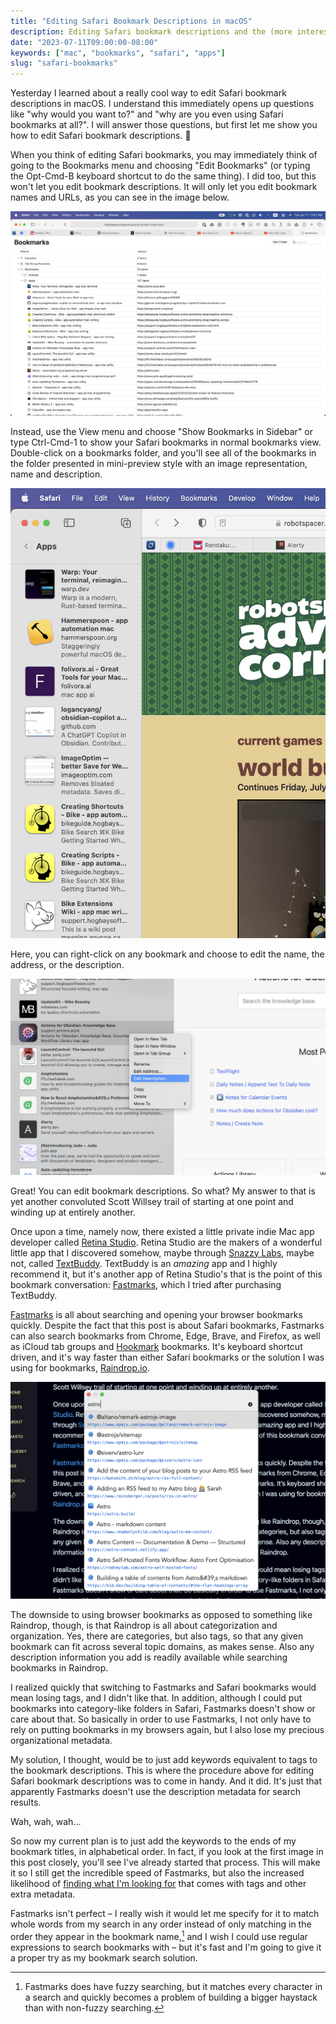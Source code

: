 ```yaml
---
title: "Editing Safari Bookmark Descriptions in macOS"
description: Editing Safari bookmark descriptions and the (more interesting) backstory of why I stumbled across how to do it.
date: "2023-07-11T09:00:00-08:00"
keywords: ["mac", "bookmarks", "safari", "apps"]
slug: "safari-bookmarks"
---
```


Yesterday I learned about a really cool way to edit Safari bookmark descriptions in macOS. I understand this immediately opens up questions like "why would you want to?" and "why are you even using Safari bookmarks at all?". I will answer those questions, but first let me show you how to edit Safari bookmark descriptions. 🙂

When you think of editing Safari bookmarks, you may immediately think of going to the Bookmarks menu and choosing "Edit Bookmarks" (or typing the Opt-Cmd-B keyboard shortcut to do the same thing). I did too, but this won't let you edit bookmark descriptions. It will only let you edit bookmark names and URLs, as you can see in the image below.

[![Bookmarks Editor View](../../assets/images/posts/BookmarksEditWindow-80E4D6AB-68F2-42A1-BBD7-E29E714A4987.png)](/images/posts/BookmarksEditWindow-80E4D6AB-68F2-42A1-BBD7-E29E714A4987.jpg)

Instead, use the View menu and choose "Show Bookmarks in Sidebar" or type Ctrl-Cmd-1 to show your Safari bookmarks in normal bookmarks view. Double-click on a bookmarks folder, and you'll see all of the bookmarks in the folder presented in mini-preview style with an image representation, name and description.

[![Bookmarks Folder Preview View](../../assets/images/posts/BookmarksFolderView-80E4D6AB-68F2-42A1-BBD7-E29E714A4987.png)](/images/posts/BookmarksFolderView-80E4D6AB-68F2-42A1-BBD7-E29E714A4987.jpg)

Here, you can right-click on any bookmark and choose to edit the name, the address, or the description.

[![Bookmark Edit Menu](../../assets/images/posts/BookmarkRightClickEditDescription-80E4D6AB-68F2-42A1-BBD7-E29E714A4987.png)](/images/posts/BookmarkRightClickEditDescription-80E4D6AB-68F2-42A1-BBD7-E29E714A4987.jpg)

Great! You can edit bookmark descriptions. So what? My answer to that is yet another convoluted Scott Willsey trail of starting at one point and winding up at entirely another.

Once upon a time, namely now, there existed a little private indie Mac app developer called [Retina Studio](https://retina.studio). Retina Studio are the makers of a wonderful little app that I discovered somehow, maybe through [Snazzy Labs](https://www.youtube.com/@snazzy), maybe not, called [TextBuddy](https://retina.studio/textbuddy/). TextBuddy is an _amazing_ app and I highly recommend it, but it's another app of Retina Studio's that is the point of this bookmark conversation: [Fastmarks](https://retina.studio/fastmarks/), which I tried after purchasing TextBuddy.

[Fastmarks](https://retina.studio/fastmarks/) is all about searching and opening your browser bookmarks quickly. Despite the fact that this post is about Safari bookmarks, Fastmarks can also search bookmarks from Chrome, Edge, Brave, and Firefox, as well as iCloud tab groups and [Hookmark](https://hookproductivity.com) bookmarks. It's keyboard shortcut driven, and it's way faster than either Safari bookmarks or the solution I was using for bookmarks, [Raindrop.io](https://raindrop.io/).

[![Searching bookmarks with Fastmarks](../../assets/images/posts/FastmarksSearch-CE38CE7A-7298-4E0C-AAF9-E79BAF369BC5.png)](/images/posts/FastmarksSearch-CE38CE7A-7298-4E0C-AAF9-E79BAF369BC5.jpg)

The downside to using browser bookmarks as opposed to something like Raindrop, though, is that Raindrop is all about categorization and organization. Yes, there are categories, but also tags, so that any given bookmark can fit across several topic domains, as makes sense. Also any description information you add is readily available while searching bookmarks in Raindrop.

I realized quickly that switching to Fastmarks and Safari bookmarks would mean losing tags, and I didn't like that. In addition, although I could put bookmarks into category-like folders in Safari, Fastmarks doesn't show or care about that. So basically in order to use Fastmarks, I not only have to rely on putting bookmarks in my browsers again, but I also lose my precious organizational metadata.

My solution, I thought, would be to just add keywords equivalent to tags to the bookmark descriptions. This is where the procedure above for editing Safari bookmark descriptions was to come in handy. And it did. It's just that apparently Fastmarks doesn't use the description metadata for search results.

Wah, wah, wah...

So now my current plan is to just add the keywords to the ends of my bookmark titles, in alphabetical order. In fact, if you look at the first image in this post closely, you'll see I've already started that process. This will make it so I still get the incredible speed of Fastmarks, but also the increased likelihood of [finding what I'm looking for](https://www.youtube.com/watch?v=e3-5YC_oHjE) that comes with tags and other extra metadata.

Fastmarks isn't perfect – I really wish it would let me specify for it to match whole words from my search in any order instead of only matching in the order they appear in the bookmark name,[^1] and I wish I could use regular expressions to search bookmarks with – but it's fast and I'm going to give it a proper try as my bookmark search solution.

[^1]: Fastmarks does have fuzzy searching, but it matches every character in a search and quickly becomes a problem of building a bigger haystack than with non-fuzzy searching.
